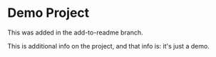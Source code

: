 # Demo Project


This was added in the add-to-readme branch.

This is additional info on the project, and that info is: it's just a demo.
